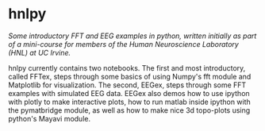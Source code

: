 # hnlpy
<i>Some introductory FFT and EEG examples in python, written initially as part of a mini-course for members of the Human Neuroscience Laboratory (HNL) at UC Irvine.</i>       

hnlpy currently contains two notebooks. The first and most introductory, called FFTex, steps through some basics of using Numpy's fft module and Matplotlib for visualization. The second, EEGex, steps through some FFT examples with simulated EEG data. EEGex also demos how to use ipython with plotly to make interactive plots, how to run matlab inside ipython with the pymatbridge module, as well as how to make nice 3d topo-plots using python's Mayavi module.     
